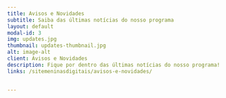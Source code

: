 ```yaml
---
title: Avisos e Novidades
subtitle: Saiba das últimas notícias do nosso programa
layout: default
modal-id: 3
img: updates.jpg
thumbnail: updates-thumbnail.jpg
alt: image-alt
client: Avisos e Novidades
description: Fique por dentro das últimas notícias do nosso programa!
links: /sitemeninasdigitais/avisos-e-novidades/


---
```

